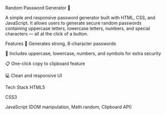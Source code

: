 Random Password Generator 🔐

A simple and responsive password generator built with HTML, CSS, and JavaScript.
It allows users to generate secure random passwords containing uppercase letters, lowercase letters, numbers, and special characters — all at the click of a button.

Features
🎯 Generates strong, 8-character passwords

🔢 Includes uppercase, lowercase, numbers, and symbols for extra security

📋 One-click copy to clipboard feature

💻 Clean and responsive UI

Tech Stack
HTML5

CSS3

JavaScript (DOM manipulation, Math.random, Clipboard API)
